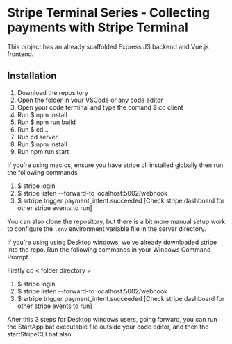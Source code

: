 # Stripe Terminal Series - Collecting payments with Stripe Terminal

This project has an already scaffolded Express JS backend and Vue.js frontend.

## Installation

1. Download the repository
2. Open the folder in your VSCode or any code editor
3. Open your code terminal and type the comand $ cd client
4. Run $ npm install
5. Run $ npm run build
6. Run $ cd ..
7. Run cd server
8. Run $ npm install
9. Run npm run start

If you're using mac os, ensure you have stripe cli installed globally then run the following commands
1. $ stripe login
2. $ stripe listen --forward-to localhost:5002/webhook
3. $ srtripe trigger payment_intent.succeeded [Check stripe dashboard for other stripe events to run]

You can also clone the repository, but there is a bit more manual setup work to
configure the `.env` environment variable file in the server directory.

If you're using using Desktop windows, we've already downloaded stripe into the repo. Run the following commands in your Windows Command Prompt.

Firstly cd < folder directory >
1. $ stripe login
2. $ stripe listen --forward-to localhost:5002/webhook
3. $ srtripe trigger payment_intent.succeeded [Check stripe dashboard for other stripe events to run]

After this 3 steps for Desktop windows users, going forward, you can run the StartApp.bat executable file outside your code editor, and then the startStripeCLI.bat also.



